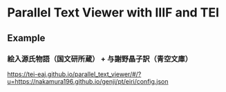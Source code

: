 # Parallel Text Viewer with IIIF and TEI

## Example

### 絵入源氏物語（国文研所蔵） + 与謝野晶子訳（青空文庫）

https://tei-eaj.github.io/parallel_text_viewer/#/?u=https://nakamura196.github.io/genji/pt/eiri/config.json
